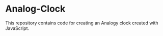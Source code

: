# Analog-Clock
This repository contains code for creating an Analogy clock created with JavaScript.
